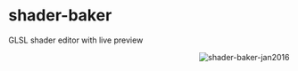 # shader-baker
GLSL shader editor with live preview

<img align="right" src="http://i.imgur.com/lqkCiEo.png" alt="shader-baker-jan2016"/>

